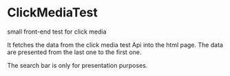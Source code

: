 # ClickMediaTest
small front-end test for click media

It fetches the data from the click media test Api into the html page.
The data are presented from the last one to the first one. 

The search bar is only for presentation purposes. 
